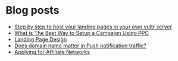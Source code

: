 # Blog posts
<!-- BLOG-POST-LIST:START -->
- [Step by step to host your landing pages in your own vultr server](https://afflift.com/f/threads/step-by-step-to-host-your-landing-pages-in-your-own-vultr-server.4044/)
- [What is The Best Way to Setup a Campaign Using PPC](https://afflift.com/f/threads/what-is-the-best-way-to-setup-a-campaign-using-ppc.9953/)
- [Landing Page Design](https://afflift.com/f/threads/landing-page-design.9999/)
- [Does domain name matter in Push notification traffic?](https://afflift.com/f/threads/does-domain-name-matter-in-push-notification-traffic.9998/)
- [Applying for Affiliate Networks](https://afflift.com/f/threads/applying-for-affiliate-networks.6890/)
<!-- BLOG-POST-LIST:END -->

